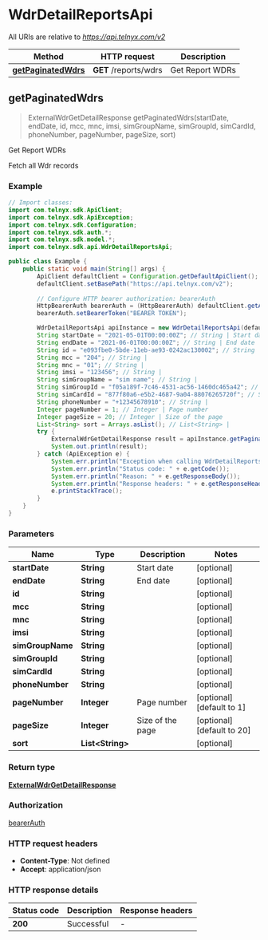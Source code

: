 # WdrDetailReportsApi

All URIs are relative to *https://api.telnyx.com/v2*

Method | HTTP request | Description
------------- | ------------- | -------------
[**getPaginatedWdrs**](WdrDetailReportsApi.md#getPaginatedWdrs) | **GET** /reports/wdrs | Get Report WDRs



## getPaginatedWdrs

> ExternalWdrGetDetailResponse getPaginatedWdrs(startDate, endDate, id, mcc, mnc, imsi, simGroupName, simGroupId, simCardId, phoneNumber, pageNumber, pageSize, sort)

Get Report WDRs

Fetch all Wdr records 

### Example

```java
// Import classes:
import com.telnyx.sdk.ApiClient;
import com.telnyx.sdk.ApiException;
import com.telnyx.sdk.Configuration;
import com.telnyx.sdk.auth.*;
import com.telnyx.sdk.model.*;
import com.telnyx.sdk.api.WdrDetailReportsApi;

public class Example {
    public static void main(String[] args) {
        ApiClient defaultClient = Configuration.getDefaultApiClient();
        defaultClient.setBasePath("https://api.telnyx.com/v2");
        
        // Configure HTTP bearer authorization: bearerAuth
        HttpBearerAuth bearerAuth = (HttpBearerAuth) defaultClient.getAuthentication("bearerAuth");
        bearerAuth.setBearerToken("BEARER TOKEN");

        WdrDetailReportsApi apiInstance = new WdrDetailReportsApi(defaultClient);
        String startDate = "2021-05-01T00:00:00Z"; // String | Start date
        String endDate = "2021-06-01T00:00:00Z"; // String | End date
        String id = "e093fbe0-5bde-11eb-ae93-0242ac130002"; // String | 
        String mcc = "204"; // String | 
        String mnc = "01"; // String | 
        String imsi = "123456"; // String | 
        String simGroupName = "sim name"; // String | 
        String simGroupId = "f05a189f-7c46-4531-ac56-1460dc465a42"; // String | 
        String simCardId = "877f80a6-e5b2-4687-9a04-88076265720f"; // String | 
        String phoneNumber = "+12345678910"; // String | 
        Integer pageNumber = 1; // Integer | Page number
        Integer pageSize = 20; // Integer | Size of the page
        List<String> sort = Arrays.asList(); // List<String> | 
        try {
            ExternalWdrGetDetailResponse result = apiInstance.getPaginatedWdrs(startDate, endDate, id, mcc, mnc, imsi, simGroupName, simGroupId, simCardId, phoneNumber, pageNumber, pageSize, sort);
            System.out.println(result);
        } catch (ApiException e) {
            System.err.println("Exception when calling WdrDetailReportsApi#getPaginatedWdrs");
            System.err.println("Status code: " + e.getCode());
            System.err.println("Reason: " + e.getResponseBody());
            System.err.println("Response headers: " + e.getResponseHeaders());
            e.printStackTrace();
        }
    }
}
```

### Parameters


Name | Type | Description  | Notes
------------- | ------------- | ------------- | -------------
 **startDate** | **String**| Start date | [optional]
 **endDate** | **String**| End date | [optional]
 **id** | **String**|  | [optional]
 **mcc** | **String**|  | [optional]
 **mnc** | **String**|  | [optional]
 **imsi** | **String**|  | [optional]
 **simGroupName** | **String**|  | [optional]
 **simGroupId** | **String**|  | [optional]
 **simCardId** | **String**|  | [optional]
 **phoneNumber** | **String**|  | [optional]
 **pageNumber** | **Integer**| Page number | [optional] [default to 1]
 **pageSize** | **Integer**| Size of the page | [optional] [default to 20]
 **sort** | **List&lt;String&gt;**|  | [optional]

### Return type

[**ExternalWdrGetDetailResponse**](ExternalWdrGetDetailResponse.md)

### Authorization

[bearerAuth](../README.md#bearerAuth)

### HTTP request headers

- **Content-Type**: Not defined
- **Accept**: application/json

### HTTP response details
| Status code | Description | Response headers |
|-------------|-------------|------------------|
| **200** | Successful |  -  |

